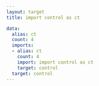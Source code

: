 ```yaml
---
layout: target
title: import control as ct

data:
  alias: ct
  count: 4
  imports:
  - alias: ct
    count: 4
    import: import control as ct
    target: control
  target: control
---
```

